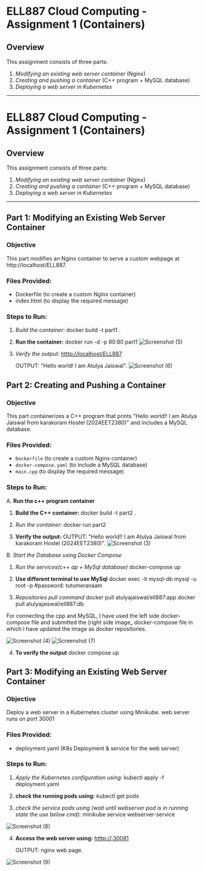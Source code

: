 # ELL887 Cloud Computing - Assignment 1 (Containers)

## Overview
This assignment consists of three parts:
1. *Modifying an existing web server container* (Nginx)
2. *Creating and pushing a container* (C++ program + MySQL database)
3. *Deploying a web server in Kubernetes*
---

# ELL887 Cloud Computing - Assignment 1 (Containers)

## Overview
This assignment consists of three parts:
1. *Modifying an existing web server container* (Nginx)
2. *Creating and pushing a container* (C++ program + MySQL database)
3. *Deploying a web server in Kubernetes*
---

## Part 1: Modifying an Existing Web Server Container

### Objective
This part modifies an Nginx container to serve a custom webpage at http://localhost/ELL887.

### Files Provided:
- Dockerfile (to create a custom Nginx container)
- index.html (to display the required message)

### Steps to Run:
1. *Build the container:*
   docker build -t part1 .

2. **Run the container:**
   docker run -d -p 80:80 part1
   ![Screenshot (5)](https://github.com/user-attachments/assets/fdab5a8f-dd42-4414-b3a1-98c4db641787)

4. *Verify the output:*
    [htttp://localhost/ELL887](http://localhost/ELL887)

   OUTPUT: "Hello world! I am Atulya Jaiswal".
   ![Screenshot (6)](https://github.com/user-attachments/assets/ec9a1e39-0fc8-4514-8793-6314c8e9e86a)

   
## Part 2: Creating and Pushing a Container

### Objective
This part containerizes a C++ program that prints "Hello world!! I am Atulya Jaiswal from karakoram Hostel (2024EET2380)" and includes a MySQL database.

### Files Provided:
- `Dockerfile` (to create a custom Nginx container)
- `docker-compose.yaml` (to include a MySQL database)
- `main.cpp` (to display the required message)

### Steps to Run:
A. **Run the c++ program container**
1. **Build the C++ container:**
   docker build -t part2 .

2. *Run the container:*
   docker run part2

3. **Verify the output:**
   OUTPUT: "Hello world!! I am Atulya Jaiswal from karakoram Hostel (2024EET2380)".
![Screenshot (3)](https://github.com/user-attachments/assets/6e7b9bb5-0c43-492a-b6b7-893af19c0d55)


B. *Start the Database using Docker Compose*
1. *Run the services(c++ ap + MySql database)*
    docker-compose up

2. **Use different terminal to use MySql**
     docker exec -it mysql-db mysql -u root -p
     #password: tutumeranaam

3. *Repositories pull command*
    docker pull atulyajaiswal/ell887:app 
    docker pull atulyajaiswal/ell887:db 


For connecting the cpp and MySQL, I have used the left side docker-compose file and submitted the (right side image_ docker-compose file in which I have updated the image as docker repositories.

![Screenshot (4)](https://github.com/user-attachments/assets/d35dd816-c003-46d9-8093-76493e85b2d9)
![Screenshot (7)](https://github.com/user-attachments/assets/9dfb1406-dfb2-426b-9d8b-7c61b2c49375)


4. **To verify the output**
   docker compose up


## Part 3: Modifying an Existing Web Server Container

### Objective
Deploy a web server in a Kubernetes cluster using Minikube. web server runs on port 30001

### Files Provided:
- deployment.yaml (K8s Deployment & service for the web server)

### Steps to Run:
1. *Apply the Kubernetes configuration using:*
   kubectl apply -f deployment.yaml

2. **check the running pods using:**
   kubectl get pods
   
3. *check the service pods using (wait until webserver pod is in running state the use below cmd):*
   minikube service webserver-service

![Screenshot (8)](https://github.com/user-attachments/assets/87a88af0-c196-4aad-afd4-d33d25d9f8fa)


4. **Access the web server using:**
   [htttp://<minikube-ip>:30081](htttp://<minikube-ip>:30081)

   OUTPUT: nginx web page.

![Screenshot (9)](https://github.com/user-attachments/assets/a437dd3a-9ce3-443f-a43d-5e9fcccf9484)
